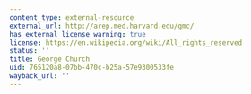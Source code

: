 ```yaml
---
content_type: external-resource
external_url: http://arep.med.harvard.edu/gmc/
has_external_license_warning: true
license: https://en.wikipedia.org/wiki/All_rights_reserved
status: ''
title: George Church
uid: 765120a8-07bb-470c-b25a-57e9300533fe
wayback_url: ''
---
```

